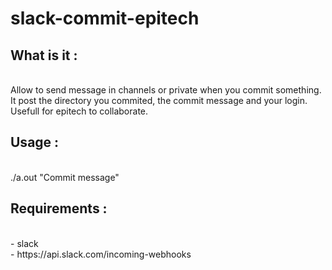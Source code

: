 # slack-commit-epitech

<h2>What is it :</h2><br>
Allow to send message in channels or private when you commit something. It post the directory you commited, the commit message and your login. Usefull for epitech to collaborate.

<h2>Usage :</h2><br>
./a.out "Commit message"

<h2>Requirements :</h2><br>
- slack<br>
- https://api.slack.com/incoming-webhooks
